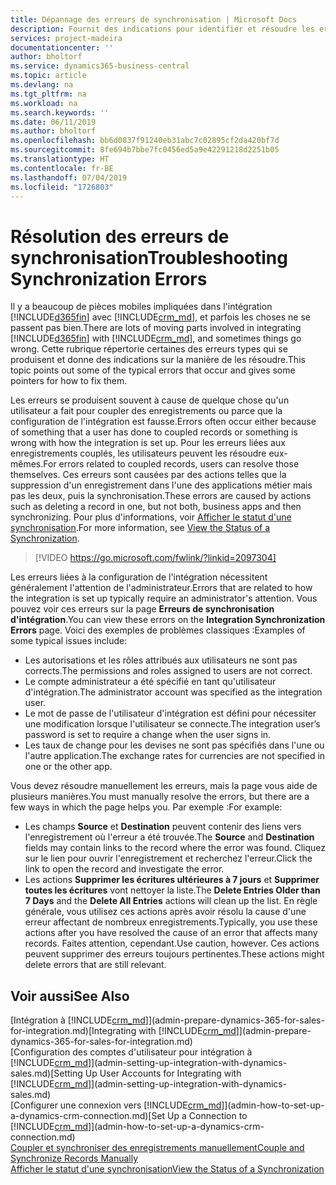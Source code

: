 ```yaml
---
title: Dépannage des erreurs de synchronisation | Microsoft Docs
description: Fournit des indications pour identifier et résoudre les erreurs de synchronisation.
services: project-madeira
documentationcenter: ''
author: bholtorf
ms.service: dynamics365-business-central
ms.topic: article
ms.devlang: na
ms.tgt_pltfrm: na
ms.workload: na
ms.search.keywords: ''
ms.date: 06/11/2019
ms.author: bholtorf
ms.openlocfilehash: bb6d0837f91240eb31abc7c02895cf2da420bf7d
ms.sourcegitcommit: 8fe694b7bbe7fc0456ed5a9e42291218d2251b05
ms.translationtype: HT
ms.contentlocale: fr-BE
ms.lasthandoff: 07/04/2019
ms.locfileid: "1726803"
---
```

# <a name="troubleshooting-synchronization-errors"></a><span data-ttu-id="8967e-103">Résolution des erreurs de synchronisation</span><span class="sxs-lookup"><span data-stu-id="8967e-103">Troubleshooting Synchronization Errors</span></span>
<span data-ttu-id="8967e-104">Il y a beaucoup de pièces mobiles impliquées dans l'intégration [!INCLUDE[d365fin](includes/d365fin_md.md)] avec [!INCLUDE[crm_md](includes/crm_md.md)], et parfois les choses ne se passent pas bien.</span><span class="sxs-lookup"><span data-stu-id="8967e-104">There are lots of moving parts involved in integrating [!INCLUDE[d365fin](includes/d365fin_md.md)] with [!INCLUDE[crm_md](includes/crm_md.md)], and sometimes things go wrong.</span></span> <span data-ttu-id="8967e-105">Cette rubrique répertorie certaines des erreurs types qui se produisent et donne des indications sur la manière de les résoudre.</span><span class="sxs-lookup"><span data-stu-id="8967e-105">This topic points out some of the typical errors that occur and gives some pointers for how to fix them.</span></span>

<span data-ttu-id="8967e-106">Les erreurs se produisent souvent à cause de quelque chose qu'un utilisateur a fait pour coupler des enregistrements ou parce que la configuration de l'intégration est fausse.</span><span class="sxs-lookup"><span data-stu-id="8967e-106">Errors often occur either because of something that a user has done to coupled records or something is wrong with how the integration is set up.</span></span> <span data-ttu-id="8967e-107">Pour les erreurs liées aux enregistrements couplés, les utilisateurs peuvent les résoudre eux-mêmes.</span><span class="sxs-lookup"><span data-stu-id="8967e-107">For errors related to coupled records, users can resolve those themselves.</span></span> <span data-ttu-id="8967e-108">Ces erreurs sont causées par des actions telles que la suppression d'un enregistrement dans l'une des applications métier mais pas les deux, puis la synchronisation.</span><span class="sxs-lookup"><span data-stu-id="8967e-108">These errors are caused by actions such as deleting a record in one, but not both, business apps and then synchronizing.</span></span> <span data-ttu-id="8967e-109">Pour plus d'informations, voir [Afficher le statut d'une synchronisation](admin-how-to-view-synchronization-status.md).</span><span class="sxs-lookup"><span data-stu-id="8967e-109">For more information, see [View the Status of a Synchronization](admin-how-to-view-synchronization-status.md).</span></span>

> [!VIDEO https://go.microsoft.com/fwlink/?linkid=2097304]

<span data-ttu-id="8967e-110">Les erreurs liées à la configuration de l'intégration nécessitent généralement l'attention de l'administrateur.</span><span class="sxs-lookup"><span data-stu-id="8967e-110">Errors that are related to how the integration is set up typically require an administrator's attention.</span></span> <span data-ttu-id="8967e-111">Vous pouvez voir ces erreurs sur la page **Erreurs de synchronisation d'intégration**.</span><span class="sxs-lookup"><span data-stu-id="8967e-111">You can view these errors on the **Integration Synchronization Errors** page.</span></span> <span data-ttu-id="8967e-112">Voici des exemples de problèmes classiques :</span><span class="sxs-lookup"><span data-stu-id="8967e-112">Examples of some typical issues include:</span></span>  
  
* <span data-ttu-id="8967e-113">Les autorisations et les rôles attribués aux utilisateurs ne sont pas corrects.</span><span class="sxs-lookup"><span data-stu-id="8967e-113">The permissions and roles assigned to users are not correct.</span></span>  
* <span data-ttu-id="8967e-114">Le compte administrateur a été spécifié en tant qu'utilisateur d'intégration.</span><span class="sxs-lookup"><span data-stu-id="8967e-114">The administrator account was specified as the integration user.</span></span>  
* <span data-ttu-id="8967e-115">Le mot de passe de l'utilisateur d'intégration est défini pour nécessiter une modification lorsque l'utilisateur se connecte.</span><span class="sxs-lookup"><span data-stu-id="8967e-115">The integration user’s password is set to require a change when the user signs in.</span></span>  
* <span data-ttu-id="8967e-116">Les taux de change pour les devises ne sont pas spécifiés dans l'une ou l'autre application.</span><span class="sxs-lookup"><span data-stu-id="8967e-116">The exchange rates for currencies are not specified in one or the other app.</span></span>  
  
<span data-ttu-id="8967e-117">Vous devez résoudre manuellement les erreurs, mais la page vous aide de plusieurs manières.</span><span class="sxs-lookup"><span data-stu-id="8967e-117">You must manually resolve the errors, but there are a few ways in which the page helps you.</span></span> <span data-ttu-id="8967e-118">Par exemple :</span><span class="sxs-lookup"><span data-stu-id="8967e-118">For example:</span></span>  

* <span data-ttu-id="8967e-119">Les champs **Source** et **Destination** peuvent contenir des liens vers l'enregistrement où l'erreur a été trouvée.</span><span class="sxs-lookup"><span data-stu-id="8967e-119">The **Source** and **Destination** fields may contain links to the record where the error was found.</span></span> <span data-ttu-id="8967e-120">Cliquez sur le lien pour ouvrir l'enregistrement et recherchez l'erreur.</span><span class="sxs-lookup"><span data-stu-id="8967e-120">Click the link to open the record and investigate the error.</span></span>  
* <span data-ttu-id="8967e-121">Les actions **Supprimer les écritures ultérieures à 7 jours** et **Supprimer toutes les écritures** vont nettoyer la liste.</span><span class="sxs-lookup"><span data-stu-id="8967e-121">The **Delete Entries Older than 7 Days** and the **Delete All Entries** actions will clean up the list.</span></span> <span data-ttu-id="8967e-122">En règle générale, vous utilisez ces actions après avoir résolu la cause d'une erreur affectant de nombreux enregistrements.</span><span class="sxs-lookup"><span data-stu-id="8967e-122">Typically, you use these actions after you have resolved the cause of an error that affects many records.</span></span> <span data-ttu-id="8967e-123">Faites attention, cependant.</span><span class="sxs-lookup"><span data-stu-id="8967e-123">Use caution, however.</span></span> <span data-ttu-id="8967e-124">Ces actions peuvent supprimer des erreurs toujours pertinentes.</span><span class="sxs-lookup"><span data-stu-id="8967e-124">These actions might delete errors that are still relevant.</span></span>

## <a name="see-also"></a><span data-ttu-id="8967e-125">Voir aussi</span><span class="sxs-lookup"><span data-stu-id="8967e-125">See Also</span></span>
<span data-ttu-id="8967e-126">[Intégration à [!INCLUDE[crm_md](includes/crm_md.md)]](admin-prepare-dynamics-365-for-sales-for-integration.md)</span><span class="sxs-lookup"><span data-stu-id="8967e-126">[Integrating with [!INCLUDE[crm_md](includes/crm_md.md)]](admin-prepare-dynamics-365-for-sales-for-integration.md)</span></span>  
<span data-ttu-id="8967e-127">[Configuration des comptes d'utilisateur pour intégration à [!INCLUDE[crm_md](includes/crm_md.md)]](admin-setting-up-integration-with-dynamics-sales.md)</span><span class="sxs-lookup"><span data-stu-id="8967e-127">[Setting Up User Accounts for Integrating with [!INCLUDE[crm_md](includes/crm_md.md)]](admin-setting-up-integration-with-dynamics-sales.md)</span></span>  
<span data-ttu-id="8967e-128">[Configurer une connexion vers [!INCLUDE[crm_md](includes/crm_md.md)]](admin-how-to-set-up-a-dynamics-crm-connection.md)</span><span class="sxs-lookup"><span data-stu-id="8967e-128">[Set Up a Connection to [!INCLUDE[crm_md](includes/crm_md.md)]](admin-how-to-set-up-a-dynamics-crm-connection.md)</span></span>  
[<span data-ttu-id="8967e-129">Coupler et synchroniser des enregistrements manuellement</span><span class="sxs-lookup"><span data-stu-id="8967e-129">Couple and Synchronize Records Manually</span></span>](admin-how-to-couple-and-synchronize-records-manually.md)  
[<span data-ttu-id="8967e-130">Afficher le statut d'une synchronisation</span><span class="sxs-lookup"><span data-stu-id="8967e-130">View the Status of a Synchronization</span></span>](admin-how-to-view-synchronization-status.md)  
